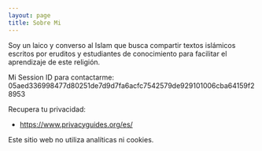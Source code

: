 ```yaml
---
layout: page
title: Sobre Mi
---
```


Soy un laico y converso al Islam que busca compartir textos islámicos escritos por eruditos y estudiantes de conocimiento para facilitar el aprendizaje de este religión.

Mi Session ID para contactarme: 05aed336998477d80251de7d9d7fa6acfc7542579de929101006cba64159f28953

Recupera tu privacidad:

- https://www.privacyguides.org/es/

Este sitio web no utiliza analíticas ni cookies.
